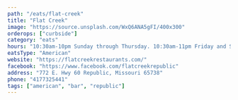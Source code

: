```yaml
---
path: "/eats/flat-creek"
title: "Flat Creek"
image: "https://source.unsplash.com/WxQ6ANA5gFI/400x300"
orderops: ["curbside"]
category: "eats"
hours: "10:30am-10pm Sunday through Thursday. 10:30am-11pm Friday and Saturday"
eatsType: "American"
website: "https://flatcreekrestaurants.com/"
facebook: "https://www.facebook.com/flatcreekrepublic"
address: "772 E. Hwy 60 Republic, Missouri 65738"
phone: "4177325441"
tags: ["american", "bar", "republic"]
---
```

